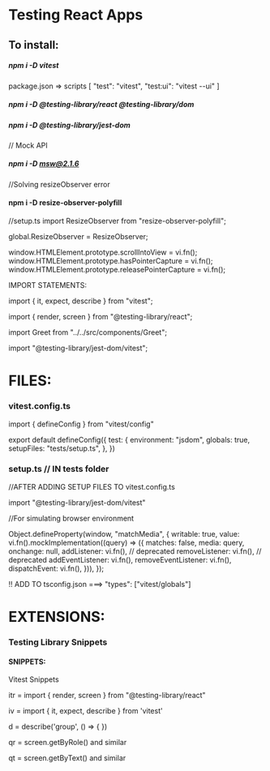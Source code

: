 # Testing React Apps

## To install:

##### npm i -D vitest

package.json => scripts [ "test": "vitest", "test:ui": "vitest --ui" ]

##### npm i -D @testing-library/react @testing-library/dom

##### npm i -D @testing-library/jest-dom

// Mock API
##### npm i -D msw@2.1.6


//Solving resizeObserver error
#### npm i -D resize-observer-polyfill

//setup.ts
import ResizeObserver from "resize-observer-polyfill";

global.ResizeObserver = ResizeObserver;

window.HTMLElement.prototype.scrollIntoView = vi.fn();
window.HTMLElement.prototype.hasPointerCapture = vi.fn();
window.HTMLElement.prototype.releasePointerCapture = vi.fn();


IMPORT STATEMENTS:

import { it, expect, describe } from "vitest";

import { render, screen } from "@testing-library/react";

import Greet from "../../src/components/Greet";

import "@testing-library/jest-dom/vitest";

# FILES:

### vitest.config.ts 

import { defineConfig } from "vitest/config"

export default defineConfig({
    test: {
        environment: "jsdom",
        globals: true,
        setupFiles: "tests/setup.ts",
    },
})


### setup.ts       // IN tests folder

//AFTER ADDING SETUP FILES TO vitest.config.ts

import "@testing-library/jest-dom/vitest"

//For simulating browser environment

Object.defineProperty(window, "matchMedia", {
    writable: true,
    value: vi.fn().mockImplementation((query) => ({
        matches: false,
        media: query,
        onchange: null,
        addListener: vi.fn(), // deprecated
        removeListener: vi.fn(), // deprecated
        addEventListener: vi.fn(),
        removeEventListener: vi.fn(),
        dispatchEvent: vi.fn(),
    })),
});


!! ADD TO tsconfig.json  ===> "types": ["vitest/globals"]


# EXTENSIONS: 

### Testing Library Snippets 


#### SNIPPETS: 
Vitest Snippets

   itr = import { render, screen } from "@testing-library/react"

   iv  = import { it, expect, describe } from 'vitest'

   d   = describe('group', () => { })

   qr  = screen.getByRole() and similar

   qt  = screen.getByText() and similar